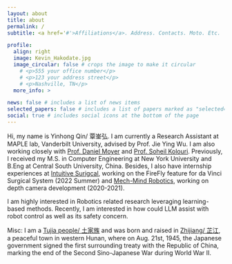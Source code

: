 ```yaml
---
layout: about
title: about
permalink: /
subtitle: <a href='#'>Affiliations</a>. Address. Contacts. Moto. Etc.

profile:
  align: right
  image: Kevin_Hakodate.jpg
  image_circular: false # crops the image to make it circular
    # <p>555 your office number</p>
    # <p>123 your address street</p>
    # <p>Nashville, TN</p>
  more_info: >

news: false # includes a list of news items
selected_papers: false # includes a list of papers marked as "selected={true}"
social: true # includes social icons at the bottom of the page
---
```

Hi, my name is Yinhong Qin/ 覃崟弘. I am currently a Research Assistant at MAPLE lab, Vanderbilt University, advised by Prof. Jie Ying Wu. I am also working closely with [Prof. Daniel Moyer](https://dcmoyer.github.io/) and [Prof. Soheil Kolouri](https://skolouri.github.io/). Previously, I received my M.S. in Computer Engineering at New York University and B.Eng at Central South University, China. Besides, I also have internship experiences at [Intuitive Surigcal](https://www.intuitive.com/en-us), working on the FireFly feature for da Vinci Surgical System (2022 Summer) and [Mech-Mind Robotics](https://www.mech-mind.com/), working on depth camera development (2020-2021).

I am highly interested in Robotics related research leveraging learning-based methods. Recently, I am interested in how could LLM assist with robot control as well as its safety concern. 

Misc: I am a [Tujia people/ 土家族](https://en.wikipedia.org/wiki/Tujia_people) and was born and raised in [Zhijiang/ 芷江](https://en.wikipedia.org/wiki/Zhijiang_Dong_Autonomous_County), a peaceful town in western Hunan, where on Aug. 21st, 1945, the Japanese government signed the first surrounding treaty with the Republic of China, marking the end of the Second Sino-Japanese War during World War II.

<!-- I am also interested in contact-aware manipulation with visual and tactile information. -->

<!-- Write your biography here. Tell the world about yourself. Link to your favorite [subreddit](http://reddit.com). You can put a picture in, too. The code is already in, just name your picture `prof_pic.jpg` and put it in the `assets/img/` folder.

Put your address / P.O. box / other info right below your picture. You can also disable any of these elements by editing `profile` property of the YAML header of your `_pages/about.md`. Edit `_bibliography/papers.bib` and Jekyll will render your [publications page](/al-folio/publications/) automatically.

Link to your social media connections, too. This theme is set up to use [Font Awesome icons](https://fontawesome.com/) and [Academicons](https://jpswalsh.github.io/academicons/), like the ones below. Add your Facebook, Twitter, LinkedIn, Google Scholar, or just disable all of them. -->
